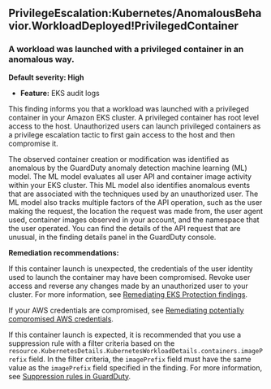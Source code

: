 PrivilegeEscalation:Kubernetes/AnomalousBehavior.WorkloadDeployed!PrivilegedContainer
-------------------------------------------------------------------------------------


### A workload was launched with a privileged container in an anomalous way.


**Default severity: High**


 * **Feature:** EKS audit logs

This finding informs you that a workload was launched with a privileged container in your Amazon EKS cluster. A privileged container has root level access to the host. Unauthorized users can launch privileged containers as a privilege escalation tactic to first gain access to the host and then compromise it.


The observed container creation or modification was identified as anomalous by the GuardDuty anomaly detection machine learning (ML) model. The ML model evaluates all user API and container image activity within your EKS cluster. This ML model also identifies anomalous events that are associated with the techniques used by an unauthorized user. The ML model also tracks multiple factors of the API operation, such as the user making the request, the location the request was made from, the user agent used, container images observed in your account, and the namespace that the user operated. You can find the details of the API request that are unusual, in the finding details panel in the GuardDuty console.


**Remediation recommendations:**


If this container launch is unexpected, the credentials of the user identity used to launch the container may have been compromised. Revoke user access and reverse any changes made by an unauthorized user to your cluster. For more information, see [Remediating EKS Protection findings](https://docs.aws.amazon.com/guardduty/latest/ug/guardduty-remediate-kubernetes.html).


If your AWS credentials are compromised, see [Remediating potentially compromised AWS credentials](https://docs.aws.amazon.com/guardduty/latest/ug/compromised-creds.html).


If this container launch is expected, it is recommended that you use a suppression rule with a filter criteria based on the `resource.KubernetesDetails.KubernetesWorkloadDetails.containers.imagePrefix` field. In the filter criteria, the `imagePrefix` field must have the same value as the `imagePrefix` field specified in the finding. For more information, see [Suppression rules in GuardDuty](https://docs.aws.amazon.com/guardduty/latest/ug/findings_suppression-rule.html).

